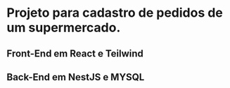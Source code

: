 # Projeto para cadastro de pedidos de um supermercado.

## Front-End em React e Teilwind
## Back-End em NestJS e MYSQL